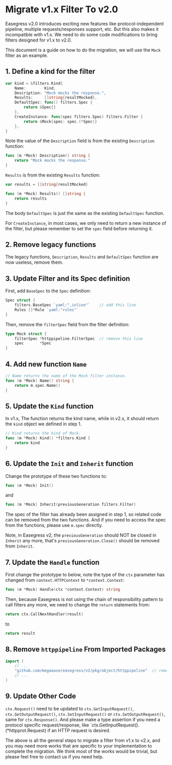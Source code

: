 # Migrate v1.x Filter To v2.0

Easegress v2.0 introduces exciting new features like protocol-independent
pipeline, multiple requests/responses support, etc. But this also makes
it incompatible with v1.x. We need to do some code modifications to bring
filters designed for v1.x to v2.0.

This document is a guide on how to do the migration, we will use the `Mock`
filter as an example.

## 1. Define a kind for the filter

```go
var kind = &filters.Kind{
	Name:        Kind,
	Description: "Mock mocks the response.",
	Results:     []string{resultMocked},
	DefaultSpec: func() filters.Spec {
		return &Spec{}
	},
	CreateInstance: func(spec filters.Spec) filters.Filter {
		return &Mock{spec: spec.(*Spec)}
	},
}
```

Note the value of the `Description` field is from the existing `Description`
function:

```go
func (m *Mock) Description() string {
	return "Mock mocks the response."
}
```

`Results` is from the existing `Results` function:

```go
var results = []string{resultMocked}

func (m *Mock) Results() []string {
	return results
}
```

The body `DefaultSpec` is just the same as the existing `DefaultSpec` function.

For `CreateInstance`, in most cases, we only need to return a new instance
of the filter, but please remember to set the `spec` field before returning it.

## 2. Remove legacy functions

The legacy functions, `Description`, `Results` and `DefaultSpec` function are
now useless, remove them.

## 3. Update Filter and its Spec definition

First, add `BaseSpec` to the `Spec` definition:

```go
Spec struct {
	filters.BaseSpec `yaml:",inline"`    // add this line
	Rules []*Rule `yaml:"rules"`
}
```

Then, remove the `filterSpec` field from the filter definition:

```go
type Mock struct {
	filterSpec *httppipeline.FilterSpec  // remove this line
	spec       *Spec
}
```

## 4. Add new function `Name`

```go
// Name returns the name of the Mock filter instance.
func (m *Mock) Name() string {
	return m.spec.Name()
}
```

## 5. Update the `Kind` function

In v1.x, The function returns the kind name, while in v2.x, it should return
the `kind` object we defined in step 1.

```go
// Kind returns the kind of Mock.
func (m *Mock) Kind() *filters.Kind {
	return kind
}
```

## 6. Update the `Init` and `Inherit` function

Change the prototype of these two functions to:

```go
func (m *Mock) Init()
```

and

```go
func (m *Mock) Inherit(previousGeneration filters.Filter)
```

The spec of the filter has already been assigned in step 1, so related code
can be removed from the two functions. And if you need to access the spec
from the functions, please use `m.spec` directly.

Note, in Easegress v2, the `previousGeneration` should NOT be closed in
`Inherit` any more, that's `previousGeneration.Close()` should be removed
from `Inherit`.

## 7. Update the `Handle` function

First change the prototype to below, note the type of the `ctx` parameter
has changed from `context.HTTPContext` to `*context.Context`:

```go
func (m *Mock) Handle(ctx *context.Context) string
```

Then, because Easegress is not using the chain of responsibility pattern to
call filters any more, we need to change the `return` statements from:

```go
return ctx.CallNextHandler(result)
```

to

```go
return result
```

## 8. Remove `httppipeline` From Imported Packages

```go
import (
	// ...
	"github.com/megaease/easegress/v2/pkg/object/httppipeline"  // remove this line
	// ...
)

```

## 9. Update Other Code

`ctx.Request()` need to be updated to `ctx.GetInputRequest()`,
`ctx.GetOutputRequest()`, `ctx.SetInputRequest()` or `ctx.SetOutputRequest()`,
same for `ctx.Response()`. And please make a type assertion if you need a
protocol specific request/response, like
`ctx.GetInputRequest().(*httpprot.Request) if an HTTP request is desired.

The above is all the general steps to migrate a filter from v1.x to v2.x,
and you may need more works that are specific to your implementation to
complete the migration. We think most of the works would be trivial, but
please feel free to contact us if you need help.